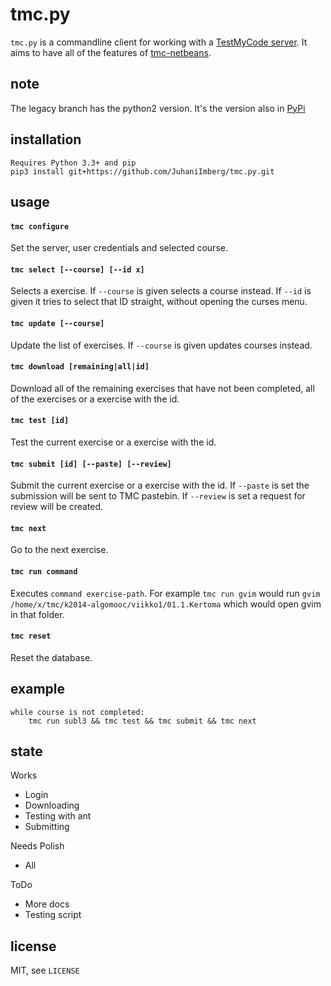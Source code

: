 tmc.py
======

`tmc.py` is a commandline client for working with a [TestMyCode server](https://github.com/testmycode/tmc-server). It aims to have all of the features of [tmc-netbeans](https://github.com/testmycode/tmc-netbeans).

note
----

The legacy branch has the python2 version. It's the version also in [PyPi](https://pypi.python.org/pypi/tmc/0.2.2)

installation
------------

    Requires Python 3.3+ and pip
    pip3 install git+https://github.com/JuhaniImberg/tmc.py.git

usage
----

#### `tmc configure`

Set the server, user credentials and selected course.

#### `tmc select [--course] [--id x]`

Selects a exercise. If `--course` is given selects a course instead. If `--id` is given it tries to select that ID straight, without opening the curses menu.

#### `tmc update [--course]`

Update the list of exercises. If `--course` is given updates courses instead.

#### `tmc download [remaining|all|id]`

Download all of the remaining exercises that have not been completed, all of the exercises or a exercise with the id.

#### `tmc test [id]`

Test the current exercise or a exercise with the id.

#### `tmc submit [id] [--paste] [--review]`

Submit the current exercise or a exercise with the id. If `--paste` is set the submission will be sent to TMC pastebin. If `--review` is set a request for review will be created.

#### `tmc next`

Go to the next exercise.

#### `tmc run command`

Executes `command exercise-path`. For example `tmc run gvim` would run
`gvim /home/x/tmc/k2014-algomooc/viikko1/01.1.Kertoma` which would open gvim
in that folder.

#### `tmc reset`

Reset the database.

example
-------

    while course is not completed:
        tmc run subl3 && tmc test && tmc submit && tmc next

state
-----

Works

* Login
* Downloading
* Testing with ant
* Submitting

Needs Polish

* All

ToDo

* More docs
* Testing script

license
-------

MIT, see `LICENSE`
